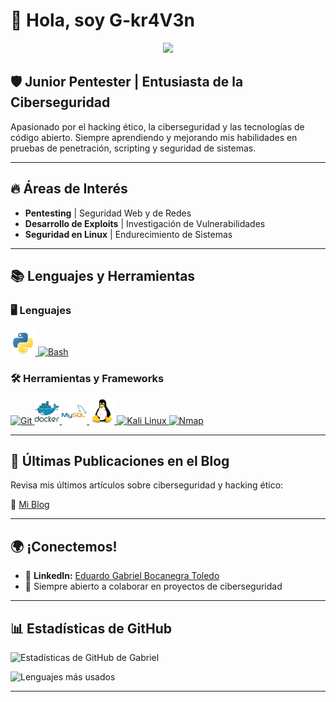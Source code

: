 # 👋 Hola, soy G-kr4V3n  

<p align="center">
  <img src="https://user-images.githubusercontent.com/74038190/225813708-98b745f2-7d22-48cf-9150-083f1b00d6c9.gif" width="800px">
</p>

## 🛡️ Junior Pentester | Entusiasta de la Ciberseguridad  

Apasionado por el hacking ético, la ciberseguridad y las tecnologías de código abierto. Siempre aprendiendo y mejorando mis habilidades en pruebas de penetración, scripting y seguridad de sistemas.  

---

## 🔥 Áreas de Interés  

- **Pentesting** | Seguridad Web y de Redes  
- **Desarrollo de Exploits** | Investigación de Vulnerabilidades  
- **Seguridad en Linux** | Endurecimiento de Sistemas  

---

## 📚 Lenguajes y Herramientas  

### 🖥️ Lenguajes  
<p align="left"> 
  <a href="https://www.python.org" target="_blank" rel="noreferrer"> 
    <img src="https://raw.githubusercontent.com/devicons/devicon/master/icons/python/python-original.svg" alt="Python" width="40" height="40"/> 
  </a> 
  <a href="https://www.gnu.org/software/bash/" target="_blank" rel="noreferrer"> 
    <img src="https://www.svgrepo.com/show/353478/bash-icon.svg" alt="Bash" width="40" height="40"/> 
  </a> 
</p>  

### 🛠️ Herramientas y Frameworks  
<p align="left"> 
  <a href="https://git-scm.com/" target="_blank" rel="noreferrer"> 
    <img src="https://www.vectorlogo.zone/logos/git-scm/git-scm-icon.svg" alt="Git" width="40" height="40"/> 
  </a> 
  <a href="https://www.docker.com/" target="_blank" rel="noreferrer"> 
    <img src="https://raw.githubusercontent.com/devicons/devicon/master/icons/docker/docker-original-wordmark.svg" alt="Docker" width="40" height="40"/> 
  </a> 
  <a href="https://www.mysql.com/" target="_blank" rel="noreferrer"> 
    <img src="https://raw.githubusercontent.com/devicons/devicon/master/icons/mysql/mysql-original-wordmark.svg" alt="MySQL" width="40" height="40"/> 
  </a> 
  <a href="https://www.linux.org/" target="_blank" rel="noreferrer"> 
    <img src="https://raw.githubusercontent.com/devicons/devicon/master/icons/linux/linux-original.svg" alt="Linux" width="40" height="40"/> 
  </a> 
  <a href="https://www.kali.org/" target="_blank" rel="noreferrer"> 
    <img src="https://upload.wikimedia.org/wikipedia/commons/2/2b/Kali-dragon-icon.svg" alt="Kali Linux" width="40" height="40"/> 
  </a> 
  <a href="https://nmap.org/" target="_blank" rel="noreferrer"> 
    <img src="https://camo.githubusercontent.com/6356b1b553df3d5fb6215c3e53fe2955f42cb49f8ee6c8a431f4068fc03bd37e/68747470733a2f2f692e6962622e636f2f4e54796e6472462f702d6e6d61702e706e67" alt="Nmap" width="45" height="45"/> 
  </a> 
</p>  

---

## 📝 Últimas Publicaciones en el Blog  

Revisa mis últimos artículos sobre ciberseguridad y hacking ético:  

🚀 [Mi Blog](https://g-kr4v3n.github.io/)  

---

## 🌍 ¡Conectemos!  

- 📌 **LinkedIn:** [Eduardo Gabriel Bocanegra Toledo](https://www.linkedin.com/in/eduardo-gabriel-bocanegra-toledo-2554922aa)  
- 🚀 Siempre abierto a colaborar en proyectos de ciberseguridad  

---

## 📊 Estadísticas de GitHub  

![Estadísticas de GitHub de Gabriel](https://github-readme-stats.vercel.app/api?username=G-Kr4V3n&show_icons=true&theme=radical)  

![Lenguajes más usados](https://github-readme-stats.vercel.app/api/top-langs/?username=G-Kr4V3n&layout=compact&theme=radical)  

---
